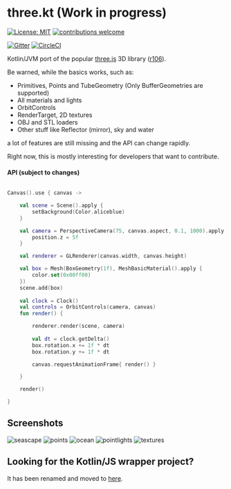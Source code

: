 # three.kt (Work in progress)

[![License: MIT](https://img.shields.io/badge/License-MIT-yellow.svg)](https://opensource.org/licenses/MIT)
[![contributions welcome](https://img.shields.io/badge/contributions-welcome-brightgreen.svg?style=flat)](https://github.com/markaren/three.kt/issues)

[![Gitter](https://badges.gitter.im/markaren/three.kt.svg)](https://gitter.im/markaren/three.kt?utm_source=badge&utm_medium=badge&utm_campaign=pr-badge)
[![CircleCI](https://circleci.com/gh/markaren/three.kt.svg?style=svg)](https://circleci.com/gh/markaren/three.kt)

Kotlin/JVM port of the popular [three.js](http://threejs.org) 3D library ([r106](https://github.com/mrdoob/three.js/tree/r106)).

Be warned, while the basics works, such as:
* Primitives, Points and TubeGeometry (Only BufferGeometries are supported)
* All materials and lights
* OrbitControls
* RenderTarget, 2D textures
* OBJ and STL loaders
* Other stuff like Reflector (mirror), sky and water
 
a lot of features are still missing and the API can change rapidly.

Right now, this is mostly interesting for developers that want to contribute.


#### API (subject to changes)

```kotlin

Canvas().use { canvas ->

    val scene = Scene().apply {
        setBackground(Color.aliceblue)
    }

    val camera = PerspectiveCamera(75, canvas.aspect, 0.1, 1000).apply {
        position.z = 5f
    }

    val renderer = GLRenderer(canvas.width, canvas.height)

    val box = Mesh(BoxGeometry(1f), MeshBasicMaterial().apply {
        color.set(0x00ff00)
    })
    scene.add(box)
    
    val clock = Clock()
    val controls = OrbitControls(camera, canvas)
    fun render() {

        renderer.render(scene, camera)
        
        val dt = clock.getDelta()
        box.rotation.x += 1f * dt
        box.rotation.y += 1f * dt

        canvas.requestAnimationFrame{ render() }

    }

    render()

}
```

## Screenshots

![seascape](https://raw.githubusercontent.com/markaren/three.kt/screenshots/seascape.PNG)
![points](https://raw.githubusercontent.com/markaren/three.kt/screenshots/points.PNG)
![ocean](https://raw.githubusercontent.com/markaren/three.kt/screenshots/ocean.PNG)
![pointlights](https://raw.githubusercontent.com/markaren/three.kt/screenshots/pointlights.PNG)
![textures](https://raw.githubusercontent.com/markaren/three.kt/screenshots/textures.PNG)

## Looking for the Kotlin/JS wrapper project?
It has been renamed and moved to [here](https://github.com/markaren/three-kt-wrapper).
